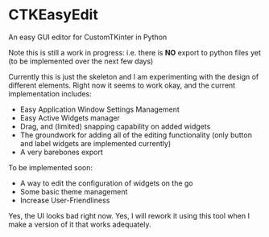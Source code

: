 # CTKEasyEdit

An easy GUI editor for CustomTKinter in Python

Note this is still a work in progress:
i.e. there is **NO** export to python files yet (to be implemented over the next few days)

Currently this is just the skeleton and I am experimenting with the design of different elements.
Right now it seems to work okay, and the current implementation includes:

- Easy Application Window Settings Management
- Easy Active Widgets manager
- Drag, and (limited) snapping capability on added widgets
- The groundwork for adding all of the editing functionality (only button and label widgets are implemented currently)
- A very barebones export

To be implemented soon:

- A way to edit the configuration of widgets on the go
- Some basic theme management
- Increase User-Friendliness

Yes, the UI looks bad right now. Yes, I will rework it using this tool when I make a version of it that works adequately.
